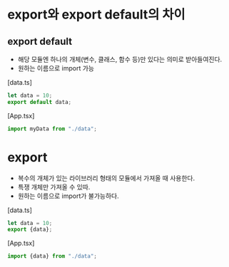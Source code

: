 # export와 export default의 차이

## export default
* 해당 모듈엔 하나의 개체(변수, 클래스, 함수 등)만 있다는 의미로 받아들여진다.
* 원하는 이름으로 import 가능

[data.ts]
``` typescript
let data = 10;
export default data;
```
[App.tsx]
``` typescript
import myData from "./data";
```

# export
* 복수의 개체가 있는 라이브러리 형태의 모듈에서 가져올 때 사용한다.
* 특쟁 개체만 가져올 수 있따.
* 원하는 이름으로 import가 불가능하다.

[data.ts]

``` typescript
let data = 10;
export {data};
```
[App.tsx]
``` typescript
import {data} from "./data";
```
